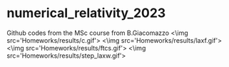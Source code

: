 # numerical_relativity_2023
Github codes from the MSc course from B.Giacomazzo
<\img src='Homeworks/results/c.gif'>
<\img src='Homeworks/results/laxf.gif'>
<\img src='Homeworks/results/ftcs.gif'>
<\img src='Homeworks/results/step_laxw.gif'>
